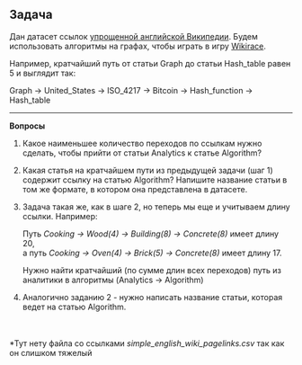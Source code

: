 ## Задача
Дан датасет ссылок [упрощенной английской Википедии](https://simple.wikipedia.org/wiki/Main_Page). Будем использовать алгоритмы на графах, чтобы играть в игру [Wikirace](https://en.wikipedia.org/wiki/Wikipedia:Wiki_Game).

Например, кратчайший путь от статьи Graph до статьи Hash_table равен 5 и выглядит так:

Graph -> United_States -> ISO_4217 -> Bitcoin -> Hash_function -> Hash_table
___

**Вопросы**
1. Какое наименьшее количество переходов по ссылкам нужно сделать, чтобы прийти от статьи Analytics к статье Algorithm?
2. Какая статья на кратчайшем пути из предыдущей задачи (шаг 1) содержит ссылку на статью Algorithm? Напишите название статьи в том же формате, в котором она представлена в датасете.
3. Задача такая же, как в шаге 2, но теперь мы еще и учитываем длину ссылки. Например:

    Путь _Cooking -> Wood(4) -> Building(8) -> Concrete(8)_ имеет длину 20,  
    а путь _Cooking -> Oven(4) -> Brick(5) -> Concrete(8)_ имеет длину 17.

    Нужно найти кратчайший (по сумме длин всех переходов) путь из аналитики в алгоритмы (Analytics -> Algorithm)
4. Аналогично заданию 2 - нужно написать название статьи, которая ведет на статью Algorithm.

\
\
*Тут нету файла со ссылками _simple_english_wiki_pagelinks.csv_ так как он слишком тяжелый